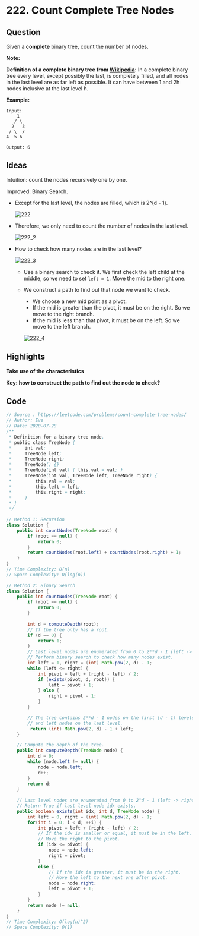 # 222. Count Complete Tree Nodes

## Question

Given a **complete** binary tree, count the number of nodes.

**Note:**

**Definition of a complete binary tree from [Wikipedia](http://en.wikipedia.org/wiki/Binary_tree#Types_of_binary_trees):**
In a complete binary tree every level, except possibly the last, is completely filled, and all nodes in the last level are as far left as possible. It can have between 1 and 2h nodes inclusive at the last level h.

**Example:**

```
Input: 
    1
   / \
  2   3
 / \  /
4  5 6

Output: 6
```

## Ideas

Intuition: count the nodes recursively one by one.

Improved: Binary Search.

* Except for the last level, the nodes are filled, which is 2^(d - 1).

  ![222](C:\Users\shenm\Desktop\CS\Leetcode\images\222.png)

* Therefore, we only need to count the number of nodes in the last level.

  ![222_2](C:\Users\shenm\Desktop\CS\Leetcode\images\222_2.png)

* How to check how many nodes are in the last level?

  ![222_3](C:\Users\shenm\Desktop\CS\Leetcode\images\222_3.png)

  * Use a binary search to check it. We first check the left child at the middle, so we need to set `left = 1`. Move the mid to the right one.

  * We construct a path to find out that node we want to check. 

    * We choose a new mid point as a pivot.
    * If the mid is greater than the pivot, it must be on the right. So we move to the right branch.
    * If the mid is less than that pivot,  it must be on the left. So we move to the left branch.

    ![222_4](C:\Users\shenm\Desktop\CS\Leetcode\images\222_4.png)

## Highlights

**Take use of the characteristics**

**Key: how to construct the path to find out the node to check?**

## Code

```java
// Source : https://leetcode.com/problems/count-complete-tree-nodes/
// Author: Eve
// Date: 2020-07-28
/**
 * Definition for a binary tree node.
 * public class TreeNode {
 *     int val;
 *     TreeNode left;
 *     TreeNode right;
 *     TreeNode() {}
 *     TreeNode(int val) { this.val = val; }
 *     TreeNode(int val, TreeNode left, TreeNode right) {
 *         this.val = val;
 *         this.left = left;
 *         this.right = right;
 *     }
 * }
 */

// Method 1: Recursion
class Solution {
    public int countNodes(TreeNode root) {
        if (root == null) {
            return 0;
        }
        return countNodes(root.left) + countNodes(root.right) + 1;
    }
}
// Time Complexity: O(n)
// Space Complexity: O(log(n))

// Method 2: Binary Search
class Solution {
    public int countNodes(TreeNode root) {
        if (root == null) {
            return 0;
        }
        
        int d = computeDepth(root);
        // If the tree only has a root.
        if (d == 0) {
            return 1;
        }
        // Last level nodes are enumerated from 0 to 2**d - 1 (left -> right).
        // Perform binary search to check how many nodes exist.
        int left = 1, right = (int) Math.pow(2, d) - 1;
        while (left <= right) {
            int pivot = left + (right - left) / 2;
            if (exists(pivot, d, root)) {
                left = pivot + 1;
            } else {
                right = pivot - 1;
            }
        }

        // The tree contains 2**d - 1 nodes on the first (d - 1) levels
        // and left nodes on the last level.
         return (int) Math.pow(2, d) - 1 + left;
    }

    // Compute the depth of the tree.
    public int computeDepth(TreeNode node) {
        int d = 0;
        while (node.left != null) {
            node = node.left;
            d++;
        }
        return d;
    }
    
    // Last level nodes are enumerated from 0 to 2^d - 1 (left -> right).
    // Return True if last level node idx exists. 
    public boolean exists(int idx, int d, TreeNode node) {
        int left = 0, right = (int) Math.pow(2, d) - 1;
        for(int i = 0; i < d; ++i) {
            int pivot = left + (right - left) / 2;
            // If the idx is smaller or equal, it must be in the left.
            // Move the right to the pivot.
            if (idx <= pivot) {
                node = node.left;
                right = pivot;
            }
            else {
                // If the idx is greater, it must be in the right.
                // Move the left to the next one after pivot.
                node = node.right;
                left = pivot + 1;
            }
        }
        return node != null;
    }
}
// Time Complexity: O(log(n)^2)
// Space Complexity: O(1)

```

